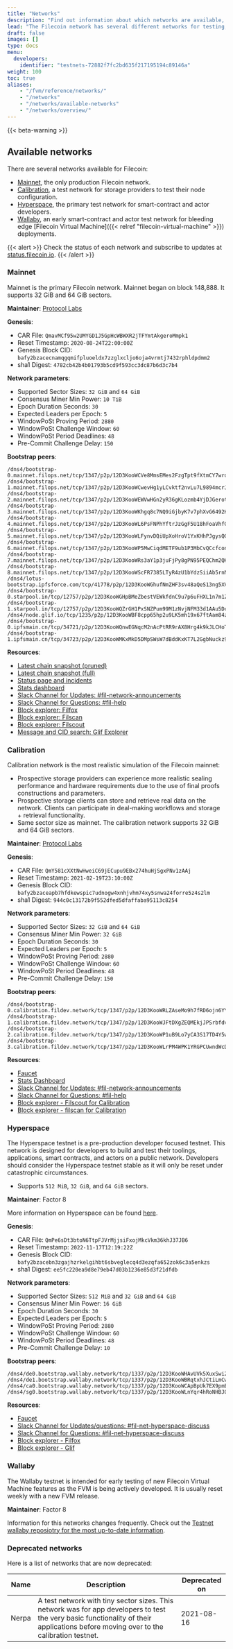 ```yaml
---
title: "Networks"
description: "Find out information about which networks are available, what their scheduled uptime is, and how you can connect to each network."
lead: "The Filecoin network has several different networks for testing, staging, and production purposes. This page contains information on the [networks available](#available-networks) for Filecoin."
draft: false
images: []
type: docs
menu:
  developers:
    identifier: "testnets-72882f7fc2bd635f217195194c89146a"
weight: 100
toc: true
aliases:
    - "/fvm/reference/networks/"
    - "/networks"
    - "/networks/available-networks"
    - "/networks/overview/"
---
```


{{< beta-warning >}}

## Available networks

There are several networks available for Filecoin:

- [Mainnet](#mainnet), the only production Filecoin network.
- [Calibration](#calibration), a test network for storage providers to test their node configuration.
- [Hyperspace](#hyperspace), the primary test network for smart-contract and actor developers.
- [Wallaby](#wallaby), an early smart-contract and actor test network for bleeding edge [Filecoin Virtual Machine]({{< relref "filecoin-virtual-machine" >}}) deployments.

{{< alert  >}}
Check the status of each network and subscribe to updates at [status.filecoin.io](https://status.filecoin.io).
{{< /alert >}}

### Mainnet

Mainnet is the primary Filecoin network. Mainnet began on block 148,888. It supports 32 GiB and 64 GiB sectors.

**Maintainer**: [Protocol Labs](https://protocol.ai)

**Genesis**:

- CAR File: `QmavMCf95w2UMYGD1J5GpHcWBWXR2jTFYmtAkgeroMmpk1`
- Reset Timestamp: `2020-08-24T22:00:00Z`
- Genesis Block CID: `bafy2bzacecnamqgqmifpluoeldx7zzglxcljo6oja4vrmtj7432rphldpdmm2`
- sha1 Digest: `4782cb42b4b01793b5cd9f593cc3dc87b6d3c7b4`

**Network parameters**:

- Supported Sector Sizes: `32 GiB` and `64 GiB`
- Consensus Miner Min Power: `10 TiB`
- Epoch Duration Seconds: `30`
- Expected Leaders per Epoch: `5`
- WindowPoSt Proving Period: `2880`
- WindowPoSt Challenge Window: `60`
- WindowPoSt Period Deadlines: `48`
- Pre-Commit Challenge Delay: `150`

**Bootstrap peers**:

```plaintext
/dns4/bootstrap-0.mainnet.filops.net/tcp/1347/p2p/12D3KooWCVe8MmsEMes2FzgTpt9fXtmCY7wrq91GRiaC8PHSCCBj
/dns4/bootstrap-1.mainnet.filops.net/tcp/1347/p2p/12D3KooWCwevHg1yLCvktf2nvLu7L9894mcrJR4MsBCcm4syShVc
/dns4/bootstrap-2.mainnet.filops.net/tcp/1347/p2p/12D3KooWEWVwHGn2yR36gKLozmb4YjDJGerotAPGxmdWZx2nxMC4
/dns4/bootstrap-3.mainnet.filops.net/tcp/1347/p2p/12D3KooWKhgq8c7NQ9iGjbyK7v7phXvG6492HQfiDaGHLHLQjk7R
/dns4/bootstrap-4.mainnet.filops.net/tcp/1347/p2p/12D3KooWL6PsFNPhYftrJzGgF5U18hFoaVhfGk7xwzD8yVrHJ3Uc
/dns4/bootstrap-5.mainnet.filops.net/tcp/1347/p2p/12D3KooWLFynvDQiUpXoHroV1YxKHhPJgysQGH2k3ZGwtWzR4dFH
/dns4/bootstrap-6.mainnet.filops.net/tcp/1347/p2p/12D3KooWP5MwCiqdMETF9ub1P3MbCvQCcfconnYHbWg6sUJcDRQQ
/dns4/bootstrap-7.mainnet.filops.net/tcp/1347/p2p/12D3KooWRs3aY1p3juFjPy8gPN95PEQChm2QKGUCAdcDCC4EBMKf
/dns4/bootstrap-8.mainnet.filops.net/tcp/1347/p2p/12D3KooWScFR7385LTyR4zU1bYdzSiiAb5rnNABfVahPvVSzyTkR
/dns4/lotus-bootstrap.ipfsforce.com/tcp/41778/p2p/12D3KooWGhufNmZHF3sv48aQeS13ng5XVJZ9E6qy2Ms4VzqeUsHk
/dns4/bootstrap-0.starpool.in/tcp/12757/p2p/12D3KooWGHpBMeZbestVEWkfdnC9u7p6uFHXL1n7m1ZBqsEmiUzz
/dns4/bootstrap-1.starpool.in/tcp/12757/p2p/12D3KooWQZrGH1PxSNZPum99M1zNvjNFM33d1AAu5DcvdHptuU7u
/dns4/node.glif.io/tcp/1235/p2p/12D3KooWBF8cpp65hp2u9LK5mh19x67ftAam84z9LsfaquTDSBpt
/dns4/bootstrap-0.ipfsmain.cn/tcp/34721/p2p/12D3KooWQnwEGNqcM2nAcPtRR9rAX8Hrg4k9kJLCHoTR5chJfz6d
/dns4/bootstrap-1.ipfsmain.cn/tcp/34723/p2p/12D3KooWMKxMkD5DMpSWsW7dBddKxKT7L2GgbNuckz9otxvkvByP
```

**Resources**:

- [Latest chain snapshot (pruned)](https://fil-chain-snapshots-fallback.s3.amazonaws.com/mainnet/minimal_finality_stateroots_latest.car)
- [Latest chain snapshot (full)](https://fil-chain-snapshots-fallback.s3.amazonaws.com/mainnet/complete_chain_with_finality_stateroots_latest.car)
- [Status page and incidents](https://filecoin.statuspage.io/)
- [Stats dashboard](https://stats.filecoin.io/)
- [Slack Channel for Updates: #fil-network-announcements](https://filecoinproject.slack.com/archives/C01AC6999KQ)
- [Slack Channel for Questions: #fil-help](https://filecoinproject.slack.com/archives/CEGN061C5)
- [Block explorer: Filfox](https://filfox.io/)
- [Block explorer: Filscan](https://filscan.io/)
- [Block explorer: Filscout](https://filscout.com/)
- [Message and CID search: Glif Explorer](https://explorer.glif.io/)

### Calibration

Calibration network is the most realistic simulation of the Filecoin mainnet:

- Prospective storage providers can experience more realistic sealing performance and hardware requirements due to the use of final proofs constructions and parameters.
- Prospective storage clients can store and retrieve real data on the network. Clients can participate in deal-making workflows and storage + retrieval functionality.
- Same sector size as mainnet. The calibration network supports 32 GiB and 64 GiB sectors.

**Maintainer**: [Protocol Labs](https://protocol.ai)

**Genesis**:

- CAR File: `QmY581cXXtNwHweiC69jECupu9EBx274huHjSgxPNv1zAAj`
- Reset Timestamp: `2021-02-19T23:10:00Z`
- Genesis Block CID: `bafy2bzaceapb7hfdkewspic7udnogw4xnhjvhm74xy5snwa24forre5z4s2lm`
- sha1 Digest: `944c0c13172b9f552dfed5dfaffaba95113c8254`

**Network parameters**:

- Supported Sector Sizes: `32 GiB` and `64 GiB`
- Consensus Miner Min Power: `32 GiB`
- Epoch Duration Seconds: `30`
- Expected Leaders per Epoch: `5`
- WindowPoSt Proving Period: `2880`
- WindowPoSt Challenge Window: `60`
- WindowPoSt Period Deadlines: `48`
- Pre-Commit Challenge Delay: `150`

**Bootstrap peers**:

```plaintext
/dns4/bootstrap-0.calibration.fildev.network/tcp/1347/p2p/12D3KooWRLZAseMo9h7fRD6ojn6YYDXHsBSavX5YmjBZ9ngtAEec
/dns4/bootstrap-1.calibration.fildev.network/tcp/1347/p2p/12D3KooWJFtDXgZEQMEkjJPSrbfdvh2xfjVKrXeNFG1t8ioJXAzv
/dns4/bootstrap-2.calibration.fildev.network/tcp/1347/p2p/12D3KooWP1uB9Lo7yCA3S17TD4Y5wStP5Nk7Vqh53m8GsFjkyujD
/dns4/bootstrap-3.calibration.fildev.network/tcp/1347/p2p/12D3KooWLrPM4WPK1YRGPCUwndWcDX8GCYgms3DiuofUmxwvhMCn
```

**Resources**:

- [Faucet](https://faucet.calibration.fildev.network/)
- [Stats Dashboard](https://stats.calibration.fildev.network/)
- [Slack Channel for Updates: #fil-network-announcements](https://filecoinproject.slack.com/archives/C01AC6999KQ)
- [Slack Channel for Questions: #fil-help](https://filecoinproject.slack.com/archives/CEGN061C5)
- [Block explorer - Filscout for Calibration](https://calibration.filscout.com/en)
- [Block explorer - filscan for Calibration](https://calibration.filscan.io/)

### Hyperspace

The Hyperspace testnet is a pre-production developer focused testnet. This network is designed for developers to build and test their toolings, applications, smart contracts, and actors on a public network. Developers should consider the Hyperspace testnet stable as it will only be reset under catastrophic circumstances.

- Supports `512 MiB`, `32 GiB`, and `64 GiB` sectors.

**Maintainer**: Factor 8

More information on Hyperspace can be found [here](https://github.com/filecoin-project/testnet-hyperspace).

**Genesis**:

- CAR File: `QmPe6sDt3btoN6TtpFJVrMjjsiFxojMkcVkm36khJ37JB6`
- Reset Timestamp: `2022-11-17T12:19:22Z`
- Genesis Block CID: `bafy2bzacebn3zgajhzrkelgihbt6sbveglecq4d3ezqfa652zok6c3a5enkzs`
- sha1 Digest: `ee5fc220ea9d8e79eb47d03b1236e85d3f21dfdb`

**Network parameters**:

- Supported Sector Sizes: `512 MiB` and `32 GiB` and `64 GiB`
- Consensus Miner Min Power: `16 GiB`
- Epoch Duration Seconds: `30`
- Expected Leaders per Epoch: `5`
- WindowPoSt Proving Period: `2880`
- WindowPoSt Challenge Window: `60`
- WindowPoSt Period Deadlines: `48`
- Pre-Commit Challenge Delay: `10`

**Bootstrap peers**:

```plaintext
/dns4/de0.bootstrap.wallaby.network/tcp/1337/p2p/12D3KooWHAvUVk5XuxSwi2dNLWbTDDRSGeHxMuWdQ3SQpRuNHbLz
/dns4/de1.bootstrap.wallaby.network/tcp/1337/p2p/12D3KooWBRqtxhJCtiLmCwKgAQozJtdGinEDdJGoS5oHw7vCjMGc
/dns4/ca0.bootstrap.wallaby.network/tcp/1337/p2p/12D3KooWCApBpUk7EX9pmEfyky1gKC6N2KJ74S1AwFfvnkDqw3pK
/dns4/sg0.bootstrap.wallaby.network/tcp/1337/p2p/12D3KooWLnYqr4hRoNHBJQVXsFGkDoKuoVfw5R2ASw1bHzrWU5Px
```

**Resources**:

- [Faucet](https://hyperspace.filtest.network/#faucet)
- [Slack Channel for Updates/questions: #fil-net-hyperspace-discuss](https://filecoinproject.slack.com/archives/C01AC6999KQ)
- [Slack Channel for Questions: #fil-net-hyperspace-discuss](https://filecoinproject.slack.com/archives/C04JEJB82RY)
- [Block explorer - Filfox](https://hyperspace.filfox.info/en)
- [Block explorer - Glif](https://explorer.glif.io/?network=hyperspace)

### Wallaby

The Wallaby testnet is intended for early testing of new Filecoin Virtual Machine features as the FVM is being actively developed. It is usually reset weekly with a new FVM release.

**Maintainer**: Factor 8

Information for this networks changes frequently. Check out the [Testnet wallaby reposiotry for the most up-to-date information](https://github.com/filecoin-project/testnet-wallaby/).

### Deprecated networks

Here is a list of networks that are now deprecated:

| Name | Description | Deprecated on |
| --- | --- | --- |
| Nerpa | A test network with tiny sector sizes. This network was for app developers to test the very basic functionality of their applications before moving over to the calibration testnet. | 2021-08-16 |
